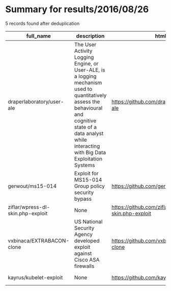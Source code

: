 
# Summary for results/2016/08/26
    
5 records found after deduplication

| full_name | description | html_url | matched_list | matched_count | pushed_at | size | stargazers_count | language | forks_count |
|-----------------------------------|----------------------------------------------------------------------------------------------------------------------------------------------------------------------------------------------------------------|------------------------------------------------------|----------------|-----------------|---------------------------|--------|--------------------|------------|---------------|
| draperlaboratory/user-ale | The User Activity Logging Engine, or User-ALE, is a logging mechanism used to quantitatively assess the behavioural and cognitive state of a data analyst while interacting with Big Data Exploitation Systems | https://github.com/draperlaboratory/user-ale | ['exploit'] | 1 | 2016-08-26 18:16:34+00:00 | 140537 | 13 | JavaScript | 4 |
| gerwout/ms15-014 | Exploit for MS15-014 Group policy security bypass | https://github.com/gerwout/ms15-014 | ['exploit'] | 1 | 2016-08-26 15:25:21+00:00 | 18 | 3 | Python | 2 |
| ziflar/wpress-dl-skin.php-exploit | None | https://github.com/ziflar/wpress-dl-skin.php-exploit | ['exploit'] | 1 | 2016-08-26 17:34:28+00:00 | 5 | 0 | Shell | 2 |
| vxbinaca/EXTRABACON-clone | US National Security Agency developed exploit against Cisco ASA firewalls | https://github.com/vxbinaca/EXTRABACON-clone | ['exploit'] | 1 | 2016-08-26 12:16:08+00:00 | 274 | 10 | Python | 4 |
| kayrus/kubelet-exploit | None | https://github.com/kayrus/kubelet-exploit | ['exploit'] | 1 | 2016-08-26 23:47:32+00:00 | 1 | 197 | | 23 |
